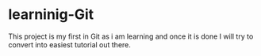# learninig-Git
This project is my first in Git as i am learning and once it is done I will try to convert into easiest tutorial out there.
